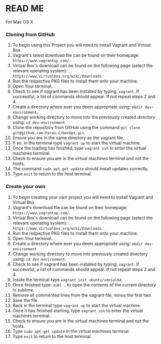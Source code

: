 # READ ME

For Mac OS X 
### Cloning from GitHub
1. To begin using this Project you will need to install Vagrant and Virtual Box.
2. Vagrant's latest download file can be found on their homepage:  ```https://www.vagrantup.com/```.
3. Virtual Box's download can be found on the following page (select the relevant operating system): ```https://www.virtualbox.org/wiki/Downloads```.
4. Run the respective PKG files to install them onto your machine.
5. Open Your terminal.
6. Check to see if vagrant has been installed by typing: ```vagrant```. If successful, a list of commands should appear. If not repeat steps 2 and 4.
7. Create a directory where ever you deem appropriate using: ```mkdir dev-environment```.
8. Change working directory to move into the previously created directory using: ```cd dev-environment```.
9. Clone the repository from GitHub using the command ```git clone git@github.com:Paras-C/DevOps.git```.
10. Ensure you are in the same directory as the vagrant file.
11. If so, in the terminal type ```vagrant up``` to start the virtual machine.
12. Once the loading has finished, type ```vagrant ssh``` to enter the virtual machines terminal.
13. Check to ensure you are in the virtual machines terminal and not the hosts.
14. The command ```sudo apt-get update``` should install updates correctly.
15. Type ```exit``` to return to the host terminal.




### Create your own
1. To begin creating your own project you will need to install Vagrant and Virtual Box.
2. Vagrant's download file can be found on their homepage:  ```https://www.vagrantup.com/```.
3. Virtual Box's download can be found on the following page (select the relevant operating system): ```https://www.virtualbox.org/wiki/Downloads```.
4. Run the respective PKG files to install them onto your machine.
5. Open Your terminal.
6. Create a directory where ever you deem appropriate using: ```mkdir dev-environment```.
7. Change working directory to move into previously created directory using: ```cd dev-environment```.
8. Check to see if vagrant has been installed by typing: ```vagrant```. If successful, a list of commands should appear. If not repeat steps 2 and 4.
9. Inside the terminal type ```vagrant init ubuntu/xenial64```.
10. Once finished type: ```subl .``` to open the contents of the current directory in sublime.
11. Remove all commented lines from the vagrant file, minus the first two.
12. Save the file.
13. Back in the terminal type ```vagrant up``` to start the virtual machine.
14. Once it has finished starting, type ```vagrant ssh``` to enter the virtual machines terminal.
15. Check to ensure you are in the virtual machines terminal and not the hosts.
16. Type ```sudo apt-get update``` in the virtual machines terminal.
17. Type ```exit``` to return to the host terminal.


